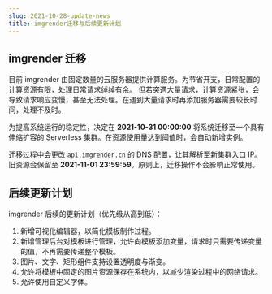 ```yaml
---
slug: 2021-10-28-update-news
title: imgrender迁移与后续更新计划
---
```


## imgrender 迁移
目前 imgrender 由固定数量的云服务器提供计算服务。为节省开支，日常配置的计算资源有限，处理日常请求绰绰有余。
但若突遇大量请求，计算资源紧张，会导致请求响应变慢，甚至无法处理。在遇到大量请求时再添加服务器需要较长时间，处理不及时。

为提高系统运行的稳定性，决定在 **2021-10-31 00:00:00** 将系统迁移至一个具有伸缩扩容的 Serverless 集群。在资源使用量达到阈值时，会自动新增实例。

迁移过程中会更改 `api.imgrender.cn` 的 DNS 配置，让其解析至新集群入口 IP。旧资源会保留至 **2021-11-01 23:59:59**。原则上，迁移操作不会影响正常使用。

## 后续更新计划

imgrender 后续的更新计划（优先级从高到低）：

1. 新增可视化编辑器，以简化模板制作过程。
2. 新增管理后台对模板进行管理，允许向模板添加变量，请求时只需要传递变量的值，不再需要传递整个模板。
3. 图片、文字、矩形组件支持设置透明度与渐变。
4. 允许将模板中固定的图片资源保存在系统内，以减少渲染过程中的网络请求。
5. 允许使用自定义字体。
